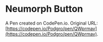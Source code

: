 # Neumorph Button

A Pen created on CodePen.io. Original URL: [https://codepen.io/Podgro/pen/QWprmav](https://codepen.io/Podgro/pen/QWprmav).


